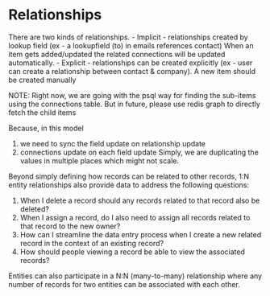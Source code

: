 # Relationships

There are two kinds of relationships.
    - Implicit - relationships created by lookup field (ex - a lookupfield (to) in emails references contact)
    When an item gets added/updated the related connections will be updated automatically.
    - Explicit - relationships can be created explicitly (ex - user can create a relationship between contact & company). A new item should be created manually


NOTE: Right now, we are going with the psql way for finding the sub-items using the connections table.
But in future, please use redis graph to directly fetch the child items

Because, in this model
1. we need to sync the field update on relationship update
2. connections update on each field update
Simply, we are duplicating the values in multiple places which might not scale.

Beyond simply defining how records can be related to other records, 1:N entity relationships also provide data to address the following questions:

1. When I delete a record should any records related to that record also be deleted?
2. When I assign a record, do I also need to assign all records related to that record to the new owner?
3. How can I streamline the data entry process when I create a new related record in the context of an existing record?
4. How should people viewing a record be able to view the associated records?

Entities can also participate in a N:N (many-to-many) relationship where any number of records for two entities can be associated with each other.